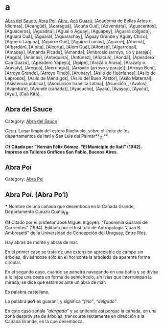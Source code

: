 # a

[Abra del Sauce](#abra-del-sauce), 
[Abra Poí](#abra-poí),
[Abra](#abra), 
[Acá Guazú](#aca-guazu),
[Academia de Bellas Artes e Idiomas], 
[Acangüé], 
[Acaraguá], 
[Acuña Cué], 
[Adventista], 
[Aguaceritos], 
[Aguaceros], 
[Aguadita], 
[Aguaí o Aguay], 
[Aguapey], 
[Aguará colgado], 
[Aguará Cuá], 
[Aguará], 
[Aguarachay], 
[Aguay Grande y Aguay Chico], 
[Agüero Laguna], 
[Aguirre Cué], 
[Aguirre Lomas], 
[Aguirre], 
[Ahomá], 
[Albardón], 
[Albita], 
[Alcorta], 
[Alem Cué], 
[Alfonso], 
[Algarrobal], 
[Amadey], 
[Amanda Picada], 
[Amanda], 
[Ambrosio (arroyo, río y paraje)], 
[Anguá], 
[Animas], 
[Antequera], 
[Antúnez], 
[Añacuá], 
[Aondá], 
[Apeadero Caá Guazú], 
[Apeadero Yapeyú], 
[Apipé], 
[Arazá o Arasa], 
[Arazaty o Arasaty], 
[Areguá], 
[Arerunguá], 
[Arroyito (arroyo y paraje)], 
[Arroyo Boní], 
[Arroyo Grande], 
[Arroyo Pindó], 
[Aruhary], 
[Asilo de Huérfanos], 
[Asilo de Leprosos], 
[Asilo de Mendigos], 
[Asilo del Buen Pastor], 
[Asilo Maternal], 
[Asistencia pública], 
[Asociación Israelita Latina],
[Asunción], 
[Avalos], 
[Avamba’e], 
[Avondé (cañada)], 
[Ayacucho], 
[Ayala], 
[Ayayay], 
[Ayucú], 
[Ayuí], 
[Caá Kitá], 

## Abra del Sauce

Category: [Abra del Sauce](http://descubrircorrientes.com.ar/2012/index.php/4299-toponimia/a-b-c/abra-del-sauce)

_Geog_. Lugar limpio del estero Riachuelo, sobre el límite de los departamentos de Itatí y San Luis del Palmar**<sub>(1)</sub>**.

**(1)** **Citado por “Hernán Félix Gómez. “El Municipio de Itatí” (1942). Impreso en Talleres Gráficos San Pablo, Buenos Aires.**


## Abra Poí

Category: [Abra Poí](http://descubrircorrientes.com.ar/2012/index.php/880-toponimia/a-b-c/abra-poi)

## **Abra Poí**. (Abra Po’i)

**\*** Nombre de una cañada que desemboca en la Cañada Grande, Departamento Curuzú Cuatiá<sub><strong>(1)</strong></sub>.

**(1)** Citado por el profesor José Miguel Irigoyen. “Toponimia Guaraní de Corrientes” (1994). Editado por el Instituto de Antropología “Juan B. Ambrosetti” de la Universidad de Concepción del Uruguay, Entre Ríos.

Hay abras de monte y abras de mar.

En el primer caso se trata de una extensión apreciable de campo sin árboles, divisándose sólo en el horizonte la arboleda de aparente forma circular.

En el segundo caso, cuando se penetra navegando en una bahía y se divisa a lo lejos una costa en forma de semicírculo, sin islas que interrumpan la mirada, se dice que estamos ante un abra de mar.

Es palabra castellana.

La palabra **po’i** es guaraní, y significa _“_fino_”_, _“_delgado_”_.

En este caso señala _“_alargada_”_ y se entiende así porque la cañada, en una zona desprovista de árboles, transcurre rectamente en dirección a la Cañada Grande, en la que desemboca.